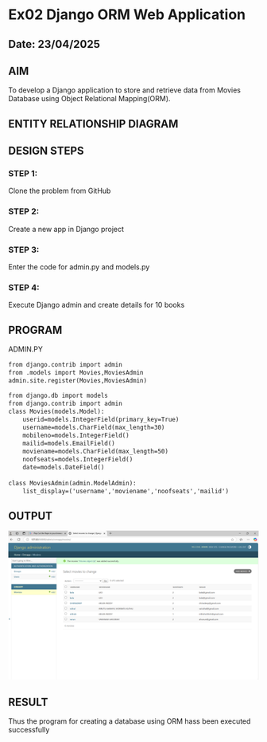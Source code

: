 # Ex02 Django ORM Web Application
## Date: 23/04/2025

## AIM
To develop a Django application to store and retrieve data from Movies Database using Object Relational Mapping(ORM).

## ENTITY RELATIONSHIP DIAGRAM



## DESIGN STEPS

### STEP 1:
Clone the problem from GitHub

### STEP 2:
Create a new app in Django project

### STEP 3:
Enter the code for admin.py and models.py

### STEP 4:
Execute Django admin and create details for 10 books

## PROGRAM
ADMIN.PY
```
from django.contrib import admin
from .models import Movies,MoviesAdmin
admin.site.register(Movies,MoviesAdmin)
```
```
from django.db import models
from django.contrib import admin
class Movies(models.Model):
    userid=models.IntegerField(primary_key=True)
    username=models.CharField(max_length=30)
    mobileno=models.IntegerField()
    mailid=models.EmailField()
    moviename=models.CharField(max_length=50)
    noofseats=models.IntegerField()
    date=models.DateField()

class MoviesAdmin(admin.ModelAdmin):
    list_display=('username','moviename','noofseats','mailid')
```
## OUTPUT
![alt text](<Screenshot 2025-04-23 144625.png>)
## RESULT
Thus the program for creating a database using ORM hass been executed successfully
